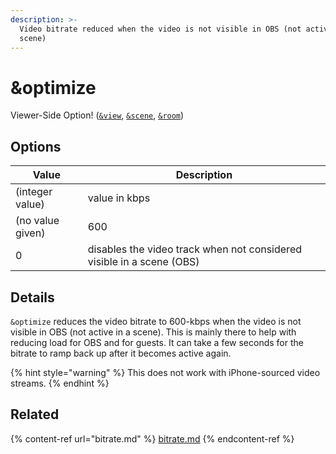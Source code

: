 ```yaml
---
description: >-
  Video bitrate reduced when the video is not visible in OBS (not active in a
  scene)
---
```


# \&optimize

Viewer-Side Option! ([`&view`](view.md), [`&scene`](scene.md), [`&room`](../../general-settings/room.md))

## Options

| Value            | Description                                                           |
| ---------------- | --------------------------------------------------------------------- |
| (integer value)  | value in kbps                                                         |
| (no value given) | 600                                                                   |
| 0                | disables the video track when not considered visible in a scene (OBS) |

## Details

`&optimize` reduces the video bitrate to 600-kbps when the video is not visible in OBS (not active in a scene). This is mainly there to help with reducing load for OBS and for guests. It can take a few seconds for the bitrate to ramp back up after it becomes active again.

{% hint style="warning" %}
This does not work with iPhone-sourced video streams.
{% endhint %}

## Related

{% content-ref url="bitrate.md" %}
[bitrate.md](bitrate.md)
{% endcontent-ref %}
